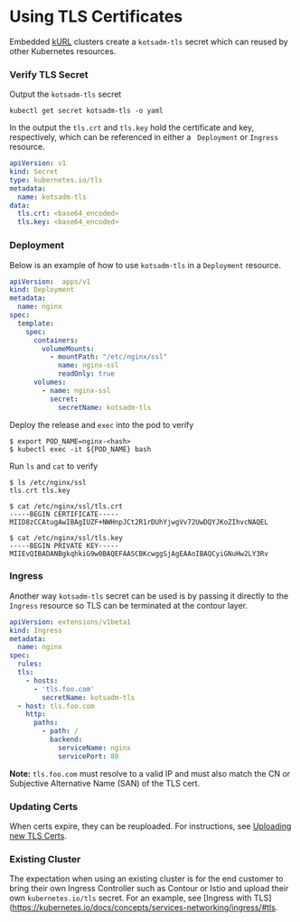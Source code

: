 # Using TLS Certificates

Embedded [kURL](https://kurl.sh) clusters create a `kotsadm-tls` secret which can reused by other Kubernetes resources.

### Verify TLS Secret

Output the `kotsadm-tls` secret

```shell
kubectl get secret kotsadm-tls -o yaml
```

In the output the `tls.crt` and `tls.key` hold the certificate and key, respectively, which can be referenced in either a ` Deployment` or `Ingress` resource.

```yaml
apiVersion: v1
kind: Secret
type: kubernetes.io/tls
metadata:
  name: kotsadm-tls
data:
  tls.crt: <base64_encoded>
  tls.key: <base64_encoded>
```

### Deployment

Below is an example of how to use `kotsadm-tls` in a `Deployment` resource.

```yaml
apiVersion:  apps/v1
kind: Deployment
metadata:
  name: nginx
spec:
  template:
    spec:
      containers:
        volumeMounts:
          - mountPath: "/etc/nginx/ssl"
            name: nginx-ssl
            readOnly: true
      volumes:
        - name: nginx-ssl
          secret:
            secretName: kotsadm-tls
```

Deploy the release and `exec` into the pod to verify

```shell
$ export POD_NAME=nginx-<hash>
$ kubectl exec -it ${POD_NAME} bash
```

Run `ls` and `cat` to verify

```shell
$ ls /etc/nginx/ssl
tls.crt tls.key

$ cat /etc/nginx/ssl/tls.crt
-----BEGIN CERTIFICATE-----
MIID8zCCAtugAwIBAgIUZF+NWHnpJCt2R1rDUhYjwgVv72UwDQYJKoZIhvcNAQEL

$ cat /etc/nginx/ssl/tls.key
-----BEGIN PRIVATE KEY-----
MIIEvQIBADANBgkqhkiG9w0BAQEFAASCBKcwggSjAgEAAoIBAQCyiGNuHw2LY3Rv
```

### Ingress

Another way `kotsadm-tls` secret can be used is by passing it directly to the `Ingress` resource so TLS can be terminated at the contour layer.

```yaml
apiVersion: extensions/v1beta1
kind: Ingress
metadata:
  name: nginx
spec:
  rules:
  tls:
    - hosts:
      - 'tls.foo.com'
        secretName: kotsadm-tls
  - host: tls.foo.com
    http:
      paths:
        - path: /
          backend:
            serviceName: nginx
            servicePort: 80
```
**Note:** `tls.foo.com` must resolve to a valid IP and must also match the CN or Subjective Alternative Name (SAN) of the TLS cert.

### Updating Certs

When certs expire, they can be reuploaded. For instructions, see [Uploading new TLS Certs](https://kurl.sh/docs/install-with-kurl/setup-tls-certs#uploading-new-tls-certs).

### Existing Cluster

The expectation when using an existing cluster is for the end customer to bring their own Ingress Controller such as Contour or Istio and upload their own `kubernetes.io/tls` secret. For an example, see [Ingress with TLS](https://kubernetes.io/docs/concepts/services-networking/ingress/#tls.
